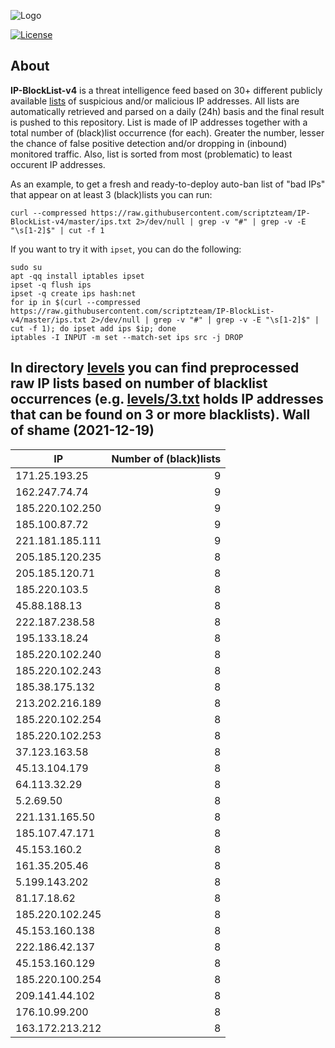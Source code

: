 ![Logo](https://i.imgur.com/PyKLAe7.png)

[![License](https://img.shields.io/badge/license-The_Unlicense-red.svg)](https://unlicense.org/)

About
----

**IP-BlockList-v4** is a threat intelligence feed based on 30+ different publicly available [lists](https://github.com/stamparm/maltrail) of suspicious and/or malicious IP addresses. All lists are automatically retrieved and parsed on a daily (24h) basis and the final result is pushed to this repository. List is made of IP addresses together with a total number of (black)list occurrence (for each). Greater the number, lesser the chance of false positive detection and/or dropping in (inbound) monitored traffic. Also, list is sorted from most (problematic) to least occurent IP addresses.

As an example, to get a fresh and ready-to-deploy auto-ban list of "bad IPs" that appear on at least 3 (black)lists you can run:

```
curl --compressed https://raw.githubusercontent.com/scriptzteam/IP-BlockList-v4/master/ips.txt 2>/dev/null | grep -v "#" | grep -v -E "\s[1-2]$" | cut -f 1
```

If you want to try it with `ipset`, you can do the following:

```
sudo su
apt -qq install iptables ipset
ipset -q flush ips
ipset -q create ips hash:net
for ip in $(curl --compressed https://raw.githubusercontent.com/scriptzteam/IP-BlockList-v4/master/ips.txt 2>/dev/null | grep -v "#" | grep -v -E "\s[1-2]$" | cut -f 1); do ipset add ips $ip; done
iptables -I INPUT -m set --match-set ips src -j DROP
```

In directory [levels](levels) you can find preprocessed raw IP lists based on number of blacklist occurrences (e.g. [levels/3.txt](levels/3.txt) holds IP addresses that can be found on 3 or more blacklists).
Wall of shame (2021-12-19)
----

|IP|Number of (black)lists|
|---|--:|
171.25.193.25|9
162.247.74.74|9
185.220.102.250|9
185.100.87.72|9
221.181.185.111|9
205.185.120.235|8
205.185.120.71|8
185.220.103.5|8
45.88.188.13|8
222.187.238.58|8
195.133.18.24|8
185.220.102.240|8
185.220.102.243|8
185.38.175.132|8
213.202.216.189|8
185.220.102.254|8
185.220.102.253|8
37.123.163.58|8
45.13.104.179|8
64.113.32.29|8
5.2.69.50|8
221.131.165.50|8
185.107.47.171|8
45.153.160.2|8
161.35.205.46|8
5.199.143.202|8
81.17.18.62|8
185.220.102.245|8
45.153.160.138|8
222.186.42.137|8
45.153.160.129|8
185.220.100.254|8
209.141.44.102|8
176.10.99.200|8
163.172.213.212|8
